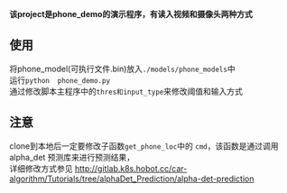 **该project是phone_demo的演示程序，有读入视频和摄像头两种方式**  
## 使用
将phone_model(可执行文件.bin)放入`./models/phone_models`中  
运行`python  phone_demo.py`  
通过修改脚本主程序中的`thres和input_type`来修改阈值和输入方式
##  注意
clone到本地后一定要修改子函数`get_phone_loc`中的 `cmd`，该函数是通过调用 alpha_det 预测库来进行预测结果，  
详细修改方式参见  http://gitlab.k8s.hobot.cc/car-algorithm/Tutorials/tree/alphaDet_Prediction/alpha-det-prediction